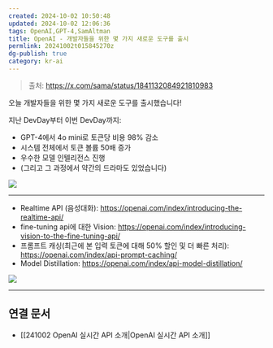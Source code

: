 ```yaml
---
created: 2024-10-02 10:50:48
updated: 2024-10-02 12:06:36
tags: OpenAI,GPT-4,SamAltman
title: OpenAI - 개발자들을 위한 몇 가지 새로운 도구를 출시
permlink: 20241002t015845270z
dg-publish: true
category: kr-ai
---
```

> 출처: https://x.com/sama/status/1841132084921810983

오늘 개발자들을 위한 몇 가지 새로운 도구를 출시했습니다!

지난 DevDay부터 이번 DevDay까지:

* GPT-4에서 4o mini로 토큰당 비용 98% 감소
* 시스템 전체에서 토큰 볼륨 50배 증가
* 우수한 모델 인텔리전스 진행
* (그리고 그 과정에서 약간의 드라마도 있었습니다)

![](https://twitter.com/sama/status/1841132084921810983)

---

- Realtime API (음성대화): https://openai.com/index/introducing-the-realtime-api/
- fine-tuning api에 대한 Vision: https://openai.com/index/introducing-vision-to-the-fine-tuning-api/
- 프롬프트 캐싱(최근에 본 입력 토큰에 대해 50% 할인 및 더 빠른 처리): https://openai.com/index/api-prompt-caching/
- Model Distillation: https://openai.com/index/api-model-distillation/

![](https://twitter.com/sama/status/1841191074003341798)

---

## 연결 문서

- [[241002 OpenAI 실시간 API 소개|OpenAI 실시간 API 소개]]
